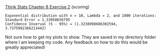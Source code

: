 [Think Stats Chapter 8 Exercise 2](http://greenteapress.com/thinkstats2/html/thinkstats2009.html#toc77) (scoring)

```
Exponential distribution with n = 10, Lambda = 2, and 1000 iterations:
Standard Error = 1.33950656795
Confidence Inverval (5 - 95%) = (1.3238998686302594, 3.7375992366213442)
```
Not sure how to get my plots to show.  They are saved in my directory folder where I am keeping my code.
Any feedback on how to do this would be greatly appreciated!
